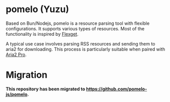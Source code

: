 # pomelo (Yuzu)

Based on Bun/Nodejs, pomelo is a resource parsing tool with flexible configurations. It supports various types of resources. Most of the functionality is inspired by [Flexget](https://github.com/Flexget/Flexget).

A typical use case involves parsing RSS resources and sending them to aria2 for downloading. This process is particularly suitable when paired with [Aria2 Pro](https://github.com/P3TERX/Aria2-Pro-Docker).

# Migration
**This repository has been migrated to https://github.com/pomelo-js/pomelo.**

